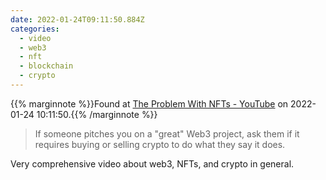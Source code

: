 ```yaml
---
date: 2022-01-24T09:11:50.884Z
categories:
  - video
  - web3
  - nft
  - blockchain
  - crypto
---
```

{{% marginnote %}}Found at [The Problem With NFTs - YouTube](https://www.youtube.com/watch?v=YQ_xWvX1n9g) on 2022-01-24 10:11:50.{{% /marginnote %}}

> If someone pitches you on a "great" Web3 project, ask them if it requires buying or selling crypto to do what they say it does.

Very comprehensive video about web3, NFTs, and crypto in general.

